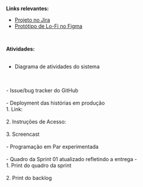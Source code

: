 **Links relevantes:**
<ul>
  <li>
    <a  href="https://cesar-mvp2.atlassian.net/jira/software/projects/VNC/boards/2"
      >Projeto no Jira</a>
  </li>
    <li>
    <a  href="https://www.figma.com/file/OodUDTbRUE7cAgmlOUiEr9/SmartSchool?type=design&node-id=0-1&mode=design&t=V3uiesp8LFjSo9ET-0"
      >Protótipo de Lo-Fi no Figma</a>
  </li>
</ul>
<br/>

**Atividades:**
<br/>
<br/>
- Diagrama de atividades do sistema
<br/>
<br/>
- Issue/bug tracker do GitHub
<br/>
<br/>
-  Deployment das histórias em produção
  <br/>
  1. Link:
<br/>
<br/>
  2. Instruções de Acesso:
<br/>
<br/>
  3. Screencast
<br/>
<br/>
- Programação em Par experimentada
<br/>
<br/>
- Quadro da Sprint 01 atualizado refletindo a entrega
- <br/>
  1. Print do quadro da sprint
 <br>
 <br/>
  2. Print do backlog 

